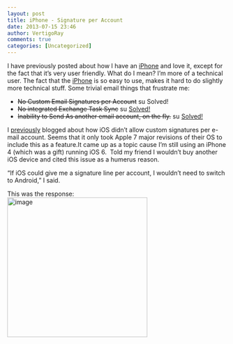 ```yaml
---
layout: post
title: iPhone - Signature per Account
date: 2013-07-15 23:46
author: VertigoRay
comments: true
categories: [Uncategorized]
---
```

<p>I have previously posted about how I have an <a href="http://iphone.com/">iPhone</a> and love it, except for the fact that it&rsquo;s very user friendly. What do I mean? I&rsquo;m more of a technical user. The fact that the <a href="http://iphone.com/">iPhone</a> is so easy to use, makes it hard to do slightly more technical stuff. Some trivial email things that frustrate me:</p>
<ul><li><strike>No Custom Email Signatures per Account</strike> <img alt="success" height="14" src="http://i.imgur.com/kGWKL.png" width="16" /> Solved!</li>
<li><strike>No integrated Exchange Task Sync</strike> <img alt="success" height="14" src="http://i.imgur.com/kGWKL.png" width="16" /> <a href="http://go.vertigion.com/iPhoneTaskSync" title="iPhone Task Sync">Solved!</a></li>
<li><strike>Inability to Send As another email account, on the fly.</strike> <img alt="success" height="14" src="http://i.imgur.com/kGWKL.png" width="16" /> <a href="http://go.vertigion.com/iPhoneSendAs" title="iPhone Send As" target="_self">Solved!</a></li>
</ul><p>I <a href="http://go.vertigion.com/iPhoneSendAs" title='iPhone Mail "Send As" Settings'>previously</a> blogged about how iOS didn&rsquo;t allow custom signatures per e-mail account. Seems that it only took Apple 7 major revisions of their OS to include this as a feature.<!-- more -->It came up as a topic cause I&rsquo;m still using an iPhone 4 (which was a gift) running iOS 6.  Told my friend I wouldn&rsquo;t buy another iOS device and cited this issue as a humerus reason.</p>
<p>&ldquo;If iOS could give me a signature line per account, I wouldn&rsquo;t need to switch to Android,&rdquo; I said.</p>
<p>This was the response:<br /><a href="http://imgur.com/Uw3ESge"><img alt="image" src="http://i.imgur.com/Uw3ESge.png" title="Hosted by imgur.com" width="321" /></a></p>
